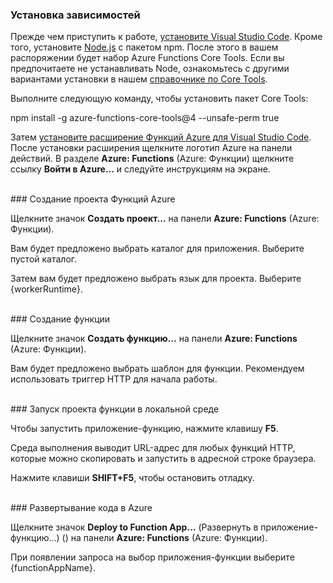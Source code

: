 ### <a name="install-dependencies"></a>Установка зависимостей

Прежде чем приступить к работе, <a href="https://go.microsoft.com/fwlink/?linkid=2016593" target="_blank">установите Visual Studio Code</a>. Кроме того, установите <a href="https://go.microsoft.com/fwlink/?linkid=2016195" target="_blank">Node.js</a> с пакетом npm. После этого в вашем распоряжении будет набор Azure Functions Core Tools. Если вы предпочитаете не устанавливать Node, ознакомьтесь с другими вариантами установки в нашем <a href="https://go.microsoft.com/fwlink/?linkid=2016192" target="_blank">справочнике по Core Tools</a>.

Выполните следующую команду, чтобы установить пакет Core Tools:

<MarkdownHighlighter>npm install -g azure-functions-core-tools@4 --unsafe-perm true</MarkdownHighlighter>

Затем <a href="https://go.microsoft.com/fwlink/?linkid=2016800" target="_blank">установите расширение Функций Azure для Visual Studio Code</a>. После установки расширения щелкните логотип Azure на панели действий. В разделе **Azure: Functions** (Azure: Функции) щелкните ссылку **Войти в Azure...** и следуйте инструкциям на экране.

<br/>
### <a name="create-an-azure-functions-project"></a>Создание проекта Функций Azure

Щелкните значок **Создать проект…** на панели **Azure: Functions** (Azure: Функции).

Вам будет предложено выбрать каталог для приложения. Выберите пустой каталог.

Затем вам будет предложено выбрать язык для проекта. Выберите {workerRuntime}.

<br/>
### <a name="create-a-function"></a>Создание функции

Щелкните значок **Создать функцию…** на панели **Azure: Functions** (Azure: Функции).

Вам будет предложено выбрать шаблон для функции. Рекомендуем использовать триггер HTTP для начала работы.

<br/>
### <a name="run-your-function-project-locally"></a>Запуск проекта функции в локальной среде

Чтобы запустить приложение-функцию, нажмите клавишу **F5**.

Среда выполнения выводит URL-адрес для любых функций HTTP, которые можно скопировать и запустить в адресной строке браузера.

Нажмите клавиши **SHIFT+F5**, чтобы остановить отладку.

<br/>
### <a name="deploy-your-code-to-azure"></a>Развертывание кода в Azure

Щелкните значок **Deploy to Function App…** (Развернуть в приложение-функцию…) (<ChevronUp/>) на панели **Azure: Functions** (Azure: Функции).

При появлении запроса на выбор приложения-функции выберите {functionAppName}.
